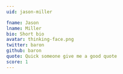 ```yaml
---
uid: jason-miller

fname: Jason
lname: Miller
bio: Short bio
avatar: thinking-face.png
twitter: baron
github: baron
quote: Quick someone give me a good quote
score: 1
---
```

